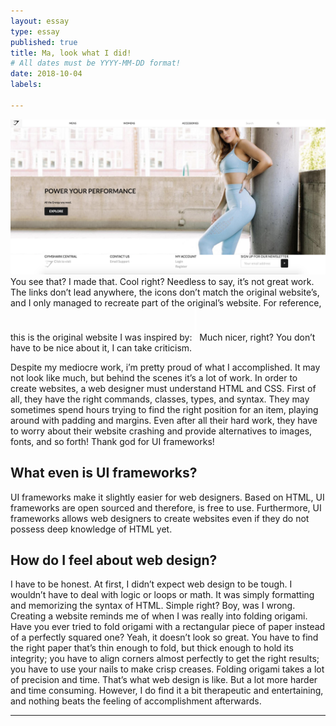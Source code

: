 ```yaml
---
layout: essay
type: essay
published: true
title: Ma, look what I did!
# All dates must be YYYY-MM-DD format!
date: 2018-10-04
labels:

---
```


<img class="ui medium right floated rounded image" src="../images/mine.jpg">
You see that? I made that. Cool right? Needless to say, it’s not great work. The links don’t lead anywhere, 
the icons don’t match the original website’s, and I only managed to recreate part of the original’s website. 
For reference, this is the original website I was inspired by: 

<img class="ui medium right floated rounded image" src="../images/og.png">
Much nicer, right? You don’t have to be nice about it, I can take criticism. 

Despite my mediocre work, i’m pretty proud of what I accomplished. It may not look like much, but behind the scenes 
it’s a lot of work. In order to create websites, a web designer must understand HTML and CSS. First of all, they have the 
right commands, classes, types, and syntax. They may sometimes spend hours trying to find the right position for an item, 
playing around with padding and margins. Even after all their hard work, they have to worry about their website crashing and 
provide alternatives to images, fonts, and so forth! Thank god for UI frameworks!

## What even is UI frameworks?
UI frameworks make it slightly easier for web designers. Based on HTML, UI frameworks are open sourced and therefore, 
is free to use. Furthermore, UI frameworks allows web designers to create websites even if they do not possess deep knowledge
of HTML yet.

## How do I feel about web design?
I have to be honest. At first, I didn’t expect web design to be tough. I wouldn’t have to deal with logic or loops or math.
It was simply formatting and memorizing the syntax of HTML. Simple right? Boy, was I wrong. Creating a website reminds me of 
when I was really into folding origami. Have you ever tried to fold origami with a rectangular piece of paper instead of a 
perfectly squared one? Yeah, it doesn’t look so great. You have to find the right paper that’s thin enough to fold, 
but thick enough to hold its integrity; you have to align corners almost perfectly to get the right results; you have to
use your nails to make crisp creases. Folding origami takes a lot of precision and time. That’s what web design is like. 
But a lot more harder and time consuming. However, I do find it a bit therapeutic and entertaining, and nothing beats the 
feeling of accomplishment afterwards. 

---
